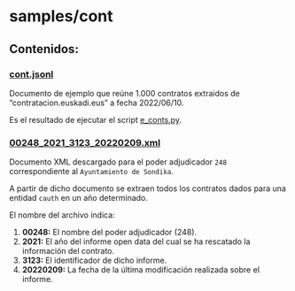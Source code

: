 # samples/cont

## Contenidos:
### [cont.jsonl](cont.jsonl)
Documento de ejemplo que reúne 1.000 contratos extraidos de “contratacion.euskadi.eus” a fecha 2022/06/10.

Es el resultado de ejecutar el script [e_conts.py](../../../scripts/extractors/e_conts.py).

### [00248_2021_3123_20220209.xml](00248_2021_3123_20220209.xml)
Documento XML descargado para el poder adjudicador `248` correspondiente al `Ayuntamiento de Sondika`.

A partir de dicho documento se extraen todos los contratos dados para una entidad `cauth` en un año determinado.

El nombre del archivo indica:
   1. **00248:** El nombre del poder adjudicador (248).
   2. **2021:** El año del informe open data del cual se ha rescatado la información del contrato.
   3. **3123:** El identificador de dicho informe.
   4. **20220209:** La fecha de la última modificación realizada sobre el informe.

